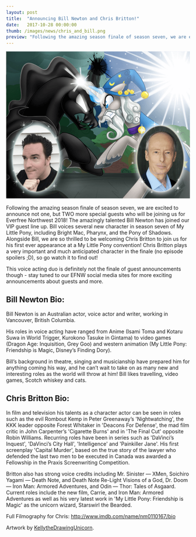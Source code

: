 ```yaml
---
layout: post
title:  "Announcing Bill Newton and Chris Britton!"
date:   2017-10-28 00:00:00
thumb: /images/news/chris_and_bill.png
preview: "Following the amazing season finale of season seven, we are excited to announce not one, but TWO more special guests who will be joining us for Everfree Northwest 2018! The amazingly talented Bill Newton has joined our VIP guest line up."
---
```


![Two unicorn ponies, Pony of Shadows and Starswirl the Bearded, are fighting horn-to-horn.](/images/news/chris_and_bill.png)


Following the amazing season finale of season seven, we are excited to announce not one, but TWO more special guests who will be joining us for Everfree Northwest 2018! The amazingly talented Bill Newton has joined our VIP guest line up. Bill voices several new character in season seven of My Little Pony, including Bright Mac, Pharynx, and the Pony of Shadows. Alongside Bill, we are so thrilled to be welcoming Chris Britton to join us for his first ever appearance at a My Little Pony convention! Chris Britton plays a very important and much anticipated character in the finale (no episode spoilers ;D), so go watch it to find out!

This voice acting duo is definitely not the finale of guest announcements though - stay tuned to our EFNW social media sites for more exciting announcements about guests and more.

## Bill Newton Bio:

Bill Newton is an Australian actor, voice actor and writer, working in Vancouver, British Columbia.

His roles in voice acting have ranged from Anime (Isami Toma and Kotaru Suwa in World Trigger, Kurokono Tasuke in Gintama) to video games (Dragon Age: Inquisition, Grey Goo) and western animation (My Little Pony: Friendship is Magic, Disney’s Finding Dory).

Bill’s background in theatre, singing and musicianship have prepared him for anything coming his way, and he can’t wait to take on as many new and interesting roles as the world will throw at him! Bill likes travelling, video games, Scotch whiskey and cats.

## Chris Britton Bio:

In film and television his talents as a character actor can be seen in roles such as the evil Rombout Kemp in Peter Greenaway’s 'Nightwatching', the KKK leader opposite Forest Whitaker in 'Deacons For Defense', the mad film critic in John Carpenter’s 'Cigarette Burns' and in 'The Final Cut' opposite Robin Williams. Recurring roles have been in series such as 'DaVinci’s Inquest', 'DaVinci’s City Hall', 'Intelligence' and 'Painkiller Jane'. His first screenplay 'Capital Murder', based on the true story of the lawyer who defended the last two men to be executed in Canada was awarded a Fellowship in the Praxis Screenwriting Competition.

Britton also has strong voice credits including Mr. Sinister — XMen, Soichiro Yagami — Death Note, and Death Note Re-Light Visions of a God, Dr. Doom — Iron Man: Armored Adventures, and Odin — Thor: Tales of Asgaard. Current roles include the new film, Carrie, and Iron Man: Armored Adventures as well as his very latest work in 'My Little Pony: Friendship is Magic' as the unicorn wizard, Starswirl the Bearded.

Full Filmography for Chris: http://www.imdb.com/name/nm0110167/bio

Artwork by [KellytheDrawingUnicorn](https://kellythedrawinguni.deviantart.com/).
